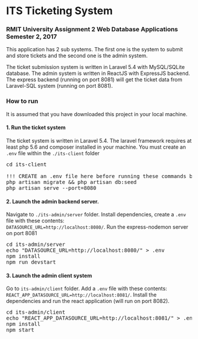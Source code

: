# ITS Ticketing System

### RMIT University Assignment 2 Web Database Applications Semester 2, 2017 

This application has 2 sub systems. The first one is the system to submit and store tickets and the second one is the admin system. 

The ticket submission system is written in Laravel 5.4 with MySQL/SQLite database. The admin system is written in ReactJS with ExpressJS backend. The express backend (running on port 8081) will get the ticket data from Laravel-SQL system (running on port 8081).  

### How to run
It is assumed that you have downloaded this project in your local machine.

#### 1. Run the ticket system
The ticket system is written in Laravel 5.4. The laravel framework requires at least php 5.6 and composer installed in your machine. You must create an <code>.env</code> file within the <code>./its-client</code> folder
<pre>
cd its-client

!!! CREATE an .env file here before running these commands below !!!
php artisan migrate && php artisan db:seed
php artisan serve --port=8080
</pre>


#### 2. Launch the admin backend server. 
Navigate to <code>./its-admin/server</code> folder. Install dependencies, create a <code>.env</code> file with these contents: <br/>
<code>DATASOURCE_URL=http://localhost:8080/</code>. Run the express-nodemon server on port 8081
<pre>
cd its-admin/server
echo "DATASOURCE_URL=http://localhost:8080/" > .env
npm install
npm run devstart
</pre>

#### 3. Launch the admin client system
Go to <code>its-admin/client</code> folder. Add a <code>.env</code> file with these contents: <code>REACT_APP_DATASOURCE_URL=http://localhost:8081/</code>. Install the dependencies and run the react application (will run on port 8082).
<pre>
cd its-admin/client
echo "REACT_APP_DATASOURCE_URL=http://localhost:8081/" > .env
npm install
npm start
</pre>


